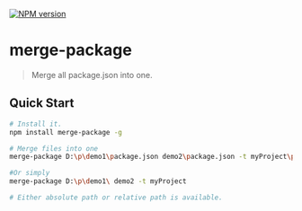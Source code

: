 [![NPM version][npm-image]][npm-url]

# merge-package
> Merge all package.json into one.

## Quick Start
```sh
# Install it.
npm install merge-package -g

# Merge files into one
merge-package D:\p\demo1\package.json demo2\package.json -t myProject\package.json

#Or simply
merge-package D:\p\demo1\ demo2 -t myProject

# Either absolute path or relative path is available.
```


[npm-image]: https://img.shields.io/npm/v/merge-package.svg?style=flat
[npm-url]: https://npmjs.org/package/merge-package